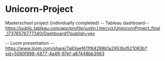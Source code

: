 # Unicorn-Project
Masterschool project (individually completed)
-- Tableau dashboard--
https://public.tableau.com/app/profile/justin.l.tter/viz/UninicornProject_final_17376576777340/Dashboard1?publish=yes

-- Loom presentation --
https://www.loom.com/share/7a83aef611f84288b1a2953bd521083b?sid=5080f898-4877-4a49-97ef-a87448bb3983

